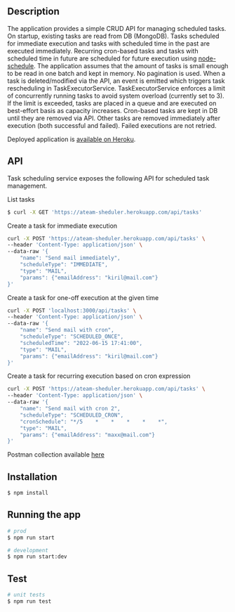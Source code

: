 ## Description

The application provides a simple CRUD API for managing scheduled tasks. On startup, existing tasks are read from
DB (MongoDB). Tasks scheduled for immediate execution and tasks with scheduled time in the past are executed immediately. Recurring 
cron-based tasks and tasks with scheduled time in future are scheduled for future execution using 
[node-schedule](https://www.npmjs.com/package/node-schedule). 
The application assumes that the amount of tasks is small enough to be read in one batch and kept in memory. 
No pagination is used. When a task is deleted/modified via the API, an event is emitted which triggers task 
rescheduling in TaskExecutorService. TaskExecutorService enforces a limit of concurrently running tasks to avoid 
system overload (currently set to 3). If the limit is exceeded, tasks are placed in a queue and are executed on 
best-effort basis as capacity increases. Cron-based tasks are kept in DB until they are removed via API. Other tasks
are removed immediately after execution (both successful and failed). Failed executions are not retried.

Deployed application is [available on Heroku](https://ateam-sheduler.herokuapp.com/).

## API 

Task scheduling service exposes the following API for scheduled task management.

List tasks

```bash
$ curl -X GET 'https://ateam-sheduler.herokuapp.com/api/tasks'
```

Create a task for immediate execution

```bash
curl -X POST 'https://ateam-sheduler.herokuapp.com/api/tasks' \
--header 'Content-Type: application/json' \
--data-raw '{
    "name": "Send mail immediately",
    "scheduleType": "IMMEDIATE",
    "type": "MAIL",
    "params": {"emailAddress": "kiril@mail.com"}
}'
```

Create a task for one-off execution at the given time

```bash
curl -X POST 'localhost:3000/api/tasks' \
--header 'Content-Type: application/json' \
--data-raw '{
    "name": "Send mail with cron",
    "scheduleType": "SCHEDULED_ONCE",
    "scheduledTime": "2022-06-15 17:41:00",
    "type": "MAIL",
    "params": {"emailAddress": "kiril@mail.com"}
}'
```

Create a task for recurring execution based on cron expression

```bash
curl -X POST 'https://ateam-sheduler.herokuapp.com/api/tasks' \
--header 'Content-Type: application/json' \
--data-raw '{
    "name": "Send mail with cron 2",
    "scheduleType": "SCHEDULED_CRON",
    "cronSchedule": "*/5    *    *    *    *    *",
    "type": "MAIL",
    "params": {"emailAddress": "maxx@mail.com"}
}'
```

Postman collection available [here](https://www.getpostman.com/collections/b4227dab72c85af49702)

## Installation

```bash
$ npm install
```

## Running the app

```bash
# prod
$ npm run start

# development
$ npm run start:dev

```

## Test

```bash
# unit tests
$ npm run test
```
